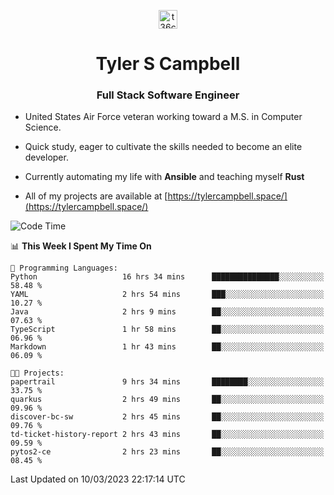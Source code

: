 <p align="center">
<a href="https://www.linkedin.com/in/t36campbell" target="blank"><img align="center" src="https://ik.imagekit.io/t36campbell/Portfolio/linkedin.png.original_m8bbGgPh6.png" alt="t36campbell" height="30" width="30" /></a>
</p>
<h1 align="center">Tyler S Campbell</h1>
<h3 align="center">Full Stack Software Engineer</h3>

* United States Air Force veteran working toward a M.S. in Computer Science.

* Quick study, eager to cultivate the skills needed to become an elite developer.

* Currently automating my life with **Ansible** and teaching myself **Rust**

* All of my projects are available at [https://tylercampbell.space/](https://tylercampbell.space/)

<!--START_SECTION:waka-->
![Code Time](http://img.shields.io/badge/Code%20Time-2%2C260%20hrs%205%20mins-blue)

📊 **This Week I Spent My Time On** 

```text
💬 Programming Languages: 
Python                   16 hrs 34 mins      ███████████████░░░░░░░░░░   58.48 % 
YAML                     2 hrs 54 mins       ███░░░░░░░░░░░░░░░░░░░░░░   10.27 % 
Java                     2 hrs 9 mins        ██░░░░░░░░░░░░░░░░░░░░░░░   07.63 % 
TypeScript               1 hr 58 mins        ██░░░░░░░░░░░░░░░░░░░░░░░   06.96 % 
Markdown                 1 hr 43 mins        ██░░░░░░░░░░░░░░░░░░░░░░░   06.09 % 

🐱‍💻 Projects: 
papertrail               9 hrs 34 mins       ████████░░░░░░░░░░░░░░░░░   33.75 % 
quarkus                  2 hrs 49 mins       ██░░░░░░░░░░░░░░░░░░░░░░░   09.96 % 
discover-bc-sw           2 hrs 45 mins       ██░░░░░░░░░░░░░░░░░░░░░░░   09.76 % 
td-ticket-history-report 2 hrs 43 mins       ██░░░░░░░░░░░░░░░░░░░░░░░   09.59 % 
pytos2-ce                2 hrs 23 mins       ██░░░░░░░░░░░░░░░░░░░░░░░   08.45 % 
```


 Last Updated on 10/03/2023 22:17:14 UTC
<!--END_SECTION:waka-->
